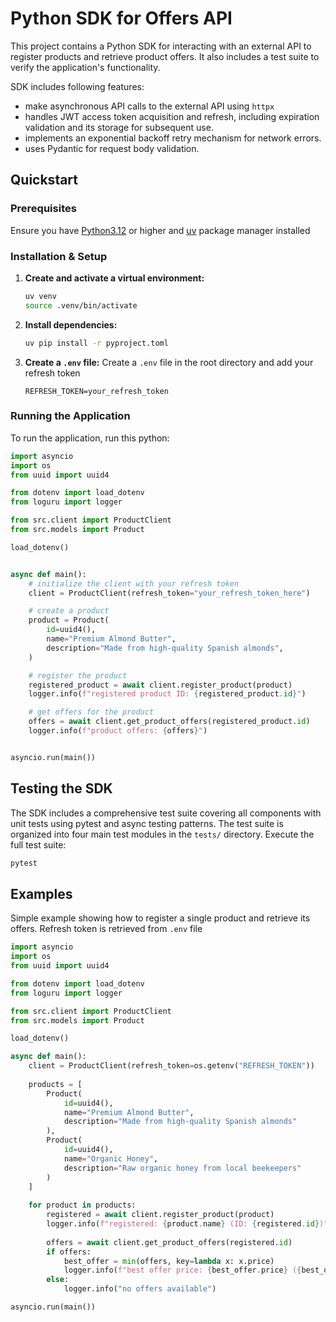 # Python SDK for Offers API

This project contains a Python SDK for interacting with an external API to register products and retrieve product offers. It also includes a test suite to verify the application's functionality.

SDK includes following features:

- make asynchronous API calls to the external API using `httpx`
- handles JWT access token acquisition and refresh, including expiration validation and its storage for subsequent use.
- implements an exponential backoff retry mechanism for network errors.
- uses Pydantic for request body validation.

## Quickstart

### Prerequisites 

Ensure you have [Python3.12](https://www.python.org/downloads/) or higher and [uv](https://github.com/astral-sh/uv) package manager installed

### Installation & Setup

1. **Create and activate a virtual environment:**

    ```bash
    uv venv
    source .venv/bin/activate
    ```

2. **Install dependencies:**

    ```bash
    uv pip install -r pyproject.toml
    ```

3. **Create a `.env` file:** Create a `.env` file in the root directory and add your refresh token

    ```
    REFRESH_TOKEN=your_refresh_token
    ```

### Running the Application

To run the application, run this python:

```python
import asyncio
import os
from uuid import uuid4

from dotenv import load_dotenv
from loguru import logger

from src.client import ProductClient
from src.models import Product

load_dotenv()


async def main():
    # initialize the client with your refresh token
    client = ProductClient(refresh_token="your_refresh_token_here")

    # create a product
    product = Product(
        id=uuid4(),
        name="Premium Almond Butter",
        description="Made from high-quality Spanish almonds",
    )

    # register the product
    registered_product = await client.register_product(product)
    logger.info(f"registered product ID: {registered_product.id}")

    # get offers for the product
    offers = await client.get_product_offers(registered_product.id)
    logger.info(f"product offers: {offers}")


asyncio.run(main())
```

## Testing the SDK

The SDK includes a comprehensive test suite covering all components with unit tests using pytest and async testing patterns. The test suite is organized into four main test modules in the `tests/` directory. Execute the full test suite:

```bash
pytest
```

## Examples

Simple example showing how to register a single product and retrieve its offers. Refresh token is retrieved from `.env` file

```python
import asyncio
import os
from uuid import uuid4

from dotenv import load_dotenv
from loguru import logger

from src.client import ProductClient
from src.models import Product

load_dotenv()

async def main():
    client = ProductClient(refresh_token=os.getenv("REFRESH_TOKEN"))
    
    products = [
        Product(
            id=uuid4(),
            name="Premium Almond Butter",
            description="Made from high-quality Spanish almonds"
        ),
        Product(
            id=uuid4(),
            name="Organic Honey",
            description="Raw organic honey from local beekeepers"
        )
    ]
    
    for product in products:
        registered = await client.register_product(product)
        logger.info(f"registered: {product.name} (ID: {registered.id})")
        
        offers = await client.get_product_offers(registered.id)
        if offers:
            best_offer = min(offers, key=lambda x: x.price)
            logger.info(f"best offer price: {best_offer.price} ({best_offer.items_in_stock} in stock)")
        else:
            logger.info("no offers available")

asyncio.run(main())
```